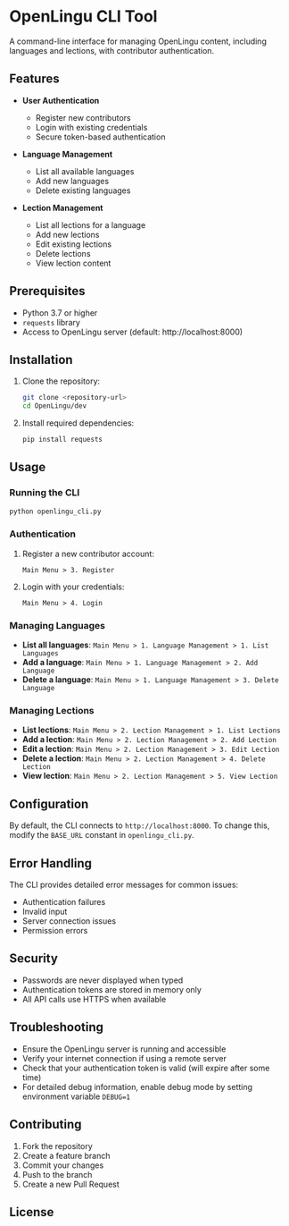 # OpenLingu CLI Tool

A command-line interface for managing OpenLingu content, including languages and lections, with contributor authentication.

## Features

- **User Authentication**
  - Register new contributors
  - Login with existing credentials
  - Secure token-based authentication

- **Language Management**
  - List all available languages
  - Add new languages
  - Delete existing languages

- **Lection Management**
  - List all lections for a language
  - Add new lections
  - Edit existing lections
  - Delete lections
  - View lection content

## Prerequisites

- Python 3.7 or higher
- `requests` library
- Access to OpenLingu server (default: http://localhost:8000)

## Installation

1. Clone the repository:
   ```bash
   git clone <repository-url>
   cd OpenLingu/dev
   ```

2. Install required dependencies:
   ```bash
   pip install requests
   ```

## Usage

### Running the CLI

```bash
python openlingu_cli.py
```

### Authentication

1. Register a new contributor account:
   ```
   Main Menu > 3. Register
   ```

2. Login with your credentials:
   ```
   Main Menu > 4. Login
   ```

### Managing Languages

- **List all languages**: `Main Menu > 1. Language Management > 1. List Languages`
- **Add a language**: `Main Menu > 1. Language Management > 2. Add Language`
- **Delete a language**: `Main Menu > 1. Language Management > 3. Delete Language`

### Managing Lections

- **List lections**: `Main Menu > 2. Lection Management > 1. List Lections`
- **Add a lection**: `Main Menu > 2. Lection Management > 2. Add Lection`
- **Edit a lection**: `Main Menu > 2. Lection Management > 3. Edit Lection`
- **Delete a lection**: `Main Menu > 2. Lection Management > 4. Delete Lection`
- **View lection**: `Main Menu > 2. Lection Management > 5. View Lection`

## Configuration

By default, the CLI connects to `http://localhost:8000`. To change this, modify the `BASE_URL` constant in `openlingu_cli.py`.

## Error Handling

The CLI provides detailed error messages for common issues:
- Authentication failures
- Invalid input
- Server connection issues
- Permission errors

## Security

- Passwords are never displayed when typed
- Authentication tokens are stored in memory only
- All API calls use HTTPS when available

## Troubleshooting

- Ensure the OpenLingu server is running and accessible
- Verify your internet connection if using a remote server
- Check that your authentication token is valid (will expire after some time)
- For detailed debug information, enable debug mode by setting environment variable `DEBUG=1`

## Contributing

1. Fork the repository
2. Create a feature branch
3. Commit your changes
4. Push to the branch
5. Create a new Pull Request

## License

